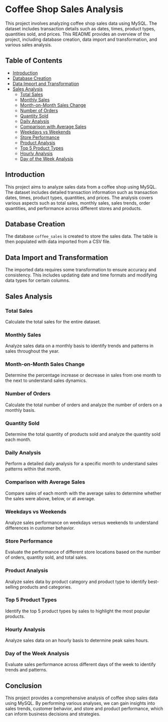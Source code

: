 # Coffee Shop Sales Analysis

This project involves analyzing coffee shop sales data using MySQL. The dataset includes transaction details such as dates, times, product types, quantities sold, and prices. This README provides an overview of the project, including database creation, data import and transformation, and various sales analysis.

## Table of Contents

- [Introduction](#introduction)
- [Database Creation](#database-creation)
- [Data Import and Transformation](#data-import-and-transformation)
- [Sales Analysis](#sales-analysis)
  - [Total Sales](#total-sales)
  - [Monthly Sales](#monthly-sales)
  - [Month-on-Month Sales Change](#month-on-month-sales-change)
  - [Number of Orders](#number-of-orders)
  - [Quantity Sold](#quantity-sold)
  - [Daily Analysis](#daily-analysis)
  - [Comparison with Average Sales](#comparison-with-average-sales)
  - [Weekdays vs Weekends](#weekdays-vs-weekends)
  - [Store Performance](#store-performance)
  - [Product Analysis](#product-analysis)
  - [Top 5 Product Types](#top-5-product-types)
  - [Hourly Analysis](#hourly-analysis)
  - [Day of the Week Analysis](#day-of-the-week-analysis)

## Introduction

This project aims to analyze sales data from a coffee shop using MySQL. The dataset includes detailed transaction information such as transaction dates, times, product types, quantities, and prices. The analysis covers various aspects such as total sales, monthly sales, sales trends, order quantities, and performance across different stores and products.

## Database Creation

The database `coffee_sales` is created to store the sales data. The table is then populated with data imported from a CSV file.

## Data Import and Transformation

The imported data requires some transformation to ensure accuracy and consistency. This includes updating date and time formats and modifying data types for certain columns.

## Sales Analysis

### Total Sales

Calculate the total sales for the entire dataset.

### Monthly Sales

Analyze sales data on a monthly basis to identify trends and patterns in sales throughout the year.

### Month-on-Month Sales Change

Determine the percentage increase or decrease in sales from one month to the next to understand sales dynamics.

### Number of Orders

Calculate the total number of orders and analyze the number of orders on a monthly basis.

### Quantity Sold

Determine the total quantity of products sold and analyze the quantity sold each month.

### Daily Analysis

Perform a detailed daily analysis for a specific month to understand sales patterns within that month.

### Comparison with Average Sales

Compare sales of each month with the average sales to determine whether the sales were above, below, or at average.

### Weekdays vs Weekends

Analyze sales performance on weekdays versus weekends to understand differences in customer behavior.

### Store Performance

Evaluate the performance of different store locations based on the number of orders, quantity sold, and total sales.

### Product Analysis

Analyze sales data by product category and product type to identify best-selling products and categories.

### Top 5 Product Types

Identify the top 5 product types by sales to highlight the most popular products.

### Hourly Analysis

Analyze sales data on an hourly basis to determine peak sales hours.

### Day of the Week Analysis

Evaluate sales performance across different days of the week to identify trends and patterns.

## Conclusion

This project provides a comprehensive analysis of coffee shop sales data using MySQL. By performing various analyses, we can gain insights into sales trends, customer behavior, and store and product performance, which can inform business decisions and strategies.
